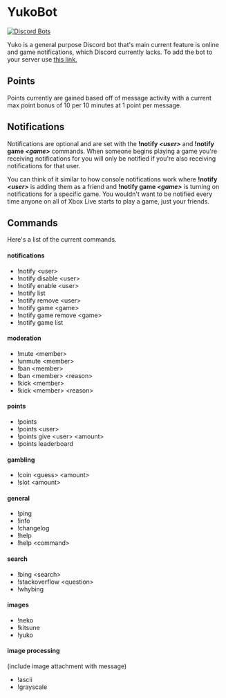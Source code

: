 # YukoBot
[![Discord Bots](https://discordbots.org/api/widget/status/594111117513719838.svg)](https://discordbots.org/bot/594111117513719838)

Yuko is a general purpose Discord bot that's main current feature is online and game notifications,
which Discord currently lacks. To add the bot to your server use [this link.](https://discordapp.com/oauth2/authorize?client_id=594111117513719838&scope=bot&permissions=8)

## Points
Points currently are gained based off of message activity with a current max point bonus of 10 per 10 minutes at 1 point per message.

## Notifications
Notifications are optional and are set with the **!notify _&lt;user&gt;_** and **!notify game _&lt;game&gt;_** commands.
When someone begins playing a game you're receiving notifications for you will only be notified if you're
also receiving notifications for that user.


You can think of it similar to how console notifications work where **!notify _&lt;user&gt;_** is adding them as a friend
and **!notify game _&lt;game&gt;_** is turning on notifications for a specific game. You wouldn't want to be notified every time
anyone on all of Xbox Live starts to play a game, just your friends.

## Commands
Here's a list of the current commands.
#### notifications
* !notify &lt;user&gt;
* !notify disable &lt;user&gt;
* !notify enable &lt;user&gt;
* !notify list 
* !notify remove &lt;user&gt;
* !notify game &lt;game&gt;
* !notify game remove &lt;game&gt;
* !notify game list

#### moderation
* !mute &lt;member&gt;
* !unmute &lt;member&gt;
* !ban &lt;member&gt;
* !ban &lt;member&gt; &lt;reason&gt;
* !kick &lt;member&gt;
* !kick &lt;member&gt; &lt;reason&gt;

#### points
* !points 
* !points &lt;user&gt;
* !points give &lt;user&gt; &lt;amount&gt;
* !points leaderboard

#### gambling
* !coin &lt;guess&gt; &lt;amount&gt;
* !slot &lt;amount&gt;

#### general
* !ping 
* !info
* !changelog
* !help 
* !help &lt;command&gt;

#### search
* !bing &lt;search&gt;
* !stackoverflow &lt;question&gt;
* !whybing

#### images
* !neko
* !kitsune
* !yuko

#### image processing
(include image attachment with message)
* !ascii
* !grayscale
